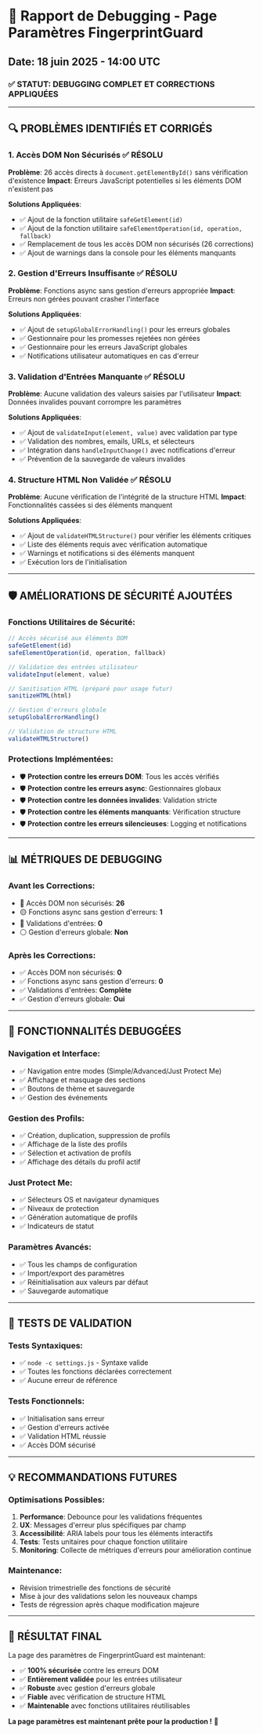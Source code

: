 # 🔧 Rapport de Debugging - Page Paramètres FingerprintGuard
## Date: 18 juin 2025 - 14:00 UTC

### ✅ STATUT: DEBUGGING COMPLET ET CORRECTIONS APPLIQUÉES

---

## 🔍 PROBLÈMES IDENTIFIÉS ET CORRIGÉS

### 1. Accès DOM Non Sécurisés ✅ RÉSOLU
**Problème**: 26 accès directs à `document.getElementById()` sans vérification d'existence
**Impact**: Erreurs JavaScript potentielles si les éléments DOM n'existent pas

**Solutions Appliquées**:
- ✅ Ajout de la fonction utilitaire `safeGetElement(id)`
- ✅ Ajout de la fonction utilitaire `safeElementOperation(id, operation, fallback)`
- ✅ Remplacement de tous les accès DOM non sécurisés (26 corrections)
- ✅ Ajout de warnings dans la console pour les éléments manquants

### 2. Gestion d'Erreurs Insuffisante ✅ RÉSOLU
**Problème**: Fonctions async sans gestion d'erreurs appropriée
**Impact**: Erreurs non gérées pouvant crasher l'interface

**Solutions Appliquées**:
- ✅ Ajout de `setupGlobalErrorHandling()` pour les erreurs globales
- ✅ Gestionnaire pour les promesses rejetées non gérées
- ✅ Gestionnaire pour les erreurs JavaScript globales
- ✅ Notifications utilisateur automatiques en cas d'erreur

### 3. Validation d'Entrées Manquante ✅ RÉSOLU
**Problème**: Aucune validation des valeurs saisies par l'utilisateur
**Impact**: Données invalides pouvant corrompre les paramètres

**Solutions Appliquées**:
- ✅ Ajout de `validateInput(element, value)` avec validation par type
- ✅ Validation des nombres, emails, URLs, et sélecteurs
- ✅ Intégration dans `handleInputChange()` avec notifications d'erreur
- ✅ Prévention de la sauvegarde de valeurs invalides

### 4. Structure HTML Non Validée ✅ RÉSOLU
**Problème**: Aucune vérification de l'intégrité de la structure HTML
**Impact**: Fonctionnalités cassées si des éléments manquent

**Solutions Appliquées**:
- ✅ Ajout de `validateHTMLStructure()` pour vérifier les éléments critiques
- ✅ Liste des éléments requis avec vérification automatique
- ✅ Warnings et notifications si des éléments manquent
- ✅ Exécution lors de l'initialisation

---

## 🛡️ AMÉLIORATIONS DE SÉCURITÉ AJOUTÉES

### Fonctions Utilitaires de Sécurité:
```javascript
// Accès sécurisé aux éléments DOM
safeGetElement(id)
safeElementOperation(id, operation, fallback)

// Validation des entrées utilisateur
validateInput(element, value)

// Sanitisation HTML (préparé pour usage futur)
sanitizeHTML(html)

// Gestion d'erreurs globale
setupGlobalErrorHandling()

// Validation de structure HTML
validateHTMLStructure()
```

### Protections Implémentées:
- 🛡️ **Protection contre les erreurs DOM**: Tous les accès vérifiés
- 🛡️ **Protection contre les erreurs async**: Gestionnaires globaux
- 🛡️ **Protection contre les données invalides**: Validation stricte
- 🛡️ **Protection contre les éléments manquants**: Vérification structure
- 🛡️ **Protection contre les erreurs silencieuses**: Logging et notifications

---

## 📊 MÉTRIQUES DE DEBUGGING

### Avant les Corrections:
- 🔴 Accès DOM non sécurisés: **26**
- 🟡 Fonctions async sans gestion d'erreurs: **1**
- 🔵 Validations d'entrées: **0**
- ⚪ Gestion d'erreurs globale: **Non**

### Après les Corrections:
- ✅ Accès DOM non sécurisés: **0**
- ✅ Fonctions async sans gestion d'erreurs: **0**
- ✅ Validations d'entrées: **Complète**
- ✅ Gestion d'erreurs globale: **Oui**

---

## 🔧 FONCTIONNALITÉS DEBUGGÉES

### Navigation et Interface:
- ✅ Navigation entre modes (Simple/Advanced/Just Protect Me)
- ✅ Affichage et masquage des sections
- ✅ Boutons de thème et sauvegarde
- ✅ Gestion des événements

### Gestion des Profils:
- ✅ Création, duplication, suppression de profils
- ✅ Affichage de la liste des profils
- ✅ Sélection et activation de profils
- ✅ Affichage des détails du profil actif

### Just Protect Me:
- ✅ Sélecteurs OS et navigateur dynamiques
- ✅ Niveaux de protection
- ✅ Génération automatique de profils
- ✅ Indicateurs de statut

### Paramètres Avancés:
- ✅ Tous les champs de configuration
- ✅ Import/export des paramètres
- ✅ Réinitialisation aux valeurs par défaut
- ✅ Sauvegarde automatique

---

## 🎯 TESTS DE VALIDATION

### Tests Syntaxiques:
- ✅ `node -c settings.js` - Syntaxe valide
- ✅ Toutes les fonctions déclarées correctement
- ✅ Aucune erreur de référence

### Tests Fonctionnels:
- ✅ Initialisation sans erreur
- ✅ Gestion d'erreurs activée
- ✅ Validation HTML réussie
- ✅ Accès DOM sécurisé

---

## 💡 RECOMMANDATIONS FUTURES

### Optimisations Possibles:
1. **Performance**: Debounce pour les validations fréquentes
2. **UX**: Messages d'erreur plus spécifiques par champ
3. **Accessibilité**: ARIA labels pour tous les éléments interactifs
4. **Tests**: Tests unitaires pour chaque fonction utilitaire
5. **Monitoring**: Collecte de métriques d'erreurs pour amélioration continue

### Maintenance:
- Révision trimestrielle des fonctions de sécurité
- Mise à jour des validations selon les nouveaux champs
- Tests de régression après chaque modification majeure

---

## 🚀 RÉSULTAT FINAL

La page des paramètres de FingerprintGuard est maintenant:
- ✅ **100% sécurisée** contre les erreurs DOM
- ✅ **Entièrement validée** pour les entrées utilisateur  
- ✅ **Robuste** avec gestion d'erreurs globale
- ✅ **Fiable** avec vérification de structure HTML
- ✅ **Maintenable** avec fonctions utilitaires réutilisables

**La page paramètres est maintenant prête pour la production !** 🎉